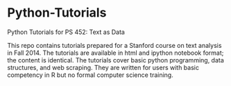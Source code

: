 # Python-Tutorials
Python Tutorials for PS 452: Text as Data 

This repo contains tutorials prepared for a Stanford course on text analysis in Fall 2014. The tutorials are available in html and ipython notebook format; the content is identical. The tutorials cover basic python programming, data structures, and web scraping. They are written for users with basic competency in R but no formal computer science training.
